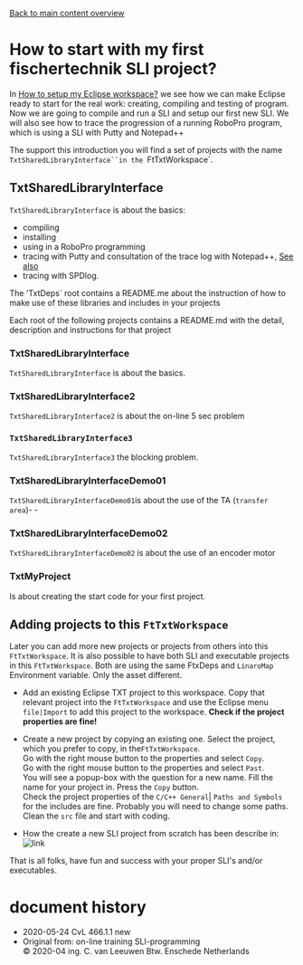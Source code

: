 [Back to main content overview](/README.me#overview)
# How to start with my first fischertechnik SLI project?

In [How to setup my Eclipse workspace?](./HowToStartWithFtTxtWorkspace.md) we see how we can make Eclipse ready to start for the real work: creating, compiling and testing of program.<br/>
Now we are going to compile and run a SLI and setup our first new SLI.
We will also see how to trace the progression of a running RoboPro program, which is using a SLI with Putty and Notepad++

The support this introduction you will find a set of projects with the name `TxtSharedLibraryInterface``in the `FtTxtWorkspace`. 

## TxtSharedLibraryInterface
`TxtSharedLibraryInterface` is about the basics:
- compiling
- installing
- using in a RoboPro programming
- tracing with Putty and consultation of the trace log with Notepad++, [See also](.//README.md#howtracelog)
- tracing with SPDlog.

The 'TxtDeps` root contains a README.me about the instruction of how to make use of these libraries and includes in your projects

Each root  of the following projects contains a README.md with the detail, description  and instructions for that project
### TxtSharedLibraryInterface
`TxtSharedLibraryInterface` is about the basics.

### TxtSharedLibraryInterface2
`TxtSharedLibraryInterface2` is about the on-line 5 sec problem
### `TxtSharedLibraryInterface3`
`TxtSharedLibraryInterface3` the blocking problem.
### TxtSharedLibraryInterfaceDemo01
 `TxtSharedLibraryInterfaceDemo01`is about the use of the TA (`transfer area`)- -
### TxtSharedLibraryInterfaceDemo02
 `TxtSharedLibraryInterfaceDemo02` is about the use of an encoder motor
### TxtMyProject
Is about creating the start code for your first project.

## Adding projects to this `FtTxtWorkspace`
Later you can add more new projects or projects from others into this `FtTxtWorkspace`.
It is also possible to have both SLI and executable projects in this `FtTxtWorkspace`. Both are using the same FtxDeps and `LinaroMap` Environment variable. Only the asset different.
- Add an existing Eclipse TXT project to this workspace.
  Copy that relevant project into the `FtTxtWorkspace` and use the Eclipse menu `file|Import` to add this project to the workspace. **Check if the project properties are fine!** 
  
- Create a new project by copying an existing one.
  Select the project, which you prefer to copy, in the`FtTxtWorkspace`.<br/>
  Go with the right mouse button to the properties and select `Copy`.<br/>
  Go with the right mouse button to the properties and select `Past`.<br/>
  You will see a popup-box with the question for a new name. Fill the name for your project in. Press the `Copy` button.<br/>
  Check the project properties of the `C/C++ General`| `Paths and Symbols`  for the includes are fine. Probably you will need to change some paths.<br/>
  Clean the `src` file and start with coding. 
- How the create  a new SLI project from scratch has been describe in:   ![link]() 

That is all folks, have fun and success with your proper SLI's and/or executables.

# document history <a id="history"></a>
- 2020-05-24 CvL 466.1.1 new<br/>
- Original from: on-line training SLI-programming<br/>
  © 2020-04 ing. C. van Leeuwen Btw. Enschede Netherlands
